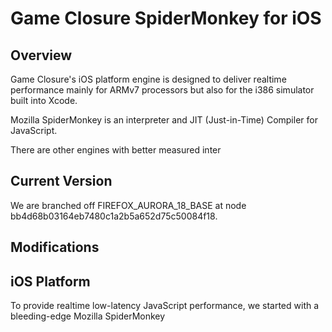 # Game Closure SpiderMonkey for iOS

## Overview

Game Closure's iOS platform engine is designed to deliver realtime performance mainly for ARMv7 processors but also for the i386 simulator built into Xcode.

Mozilla SpiderMonkey is an interpreter and JIT (Just-in-Time) Compiler for JavaScript.



There are other engines with better measured inter

## Current Version

We are branched off FIREFOX_AURORA_18_BASE at node bb4d68b03164eb7480c1a2b5a652d75c50084f18.

## Modifications



## iOS Platform

To provide realtime low-latency JavaScript performance, we started with a bleeding-edge Mozilla SpiderMonkey